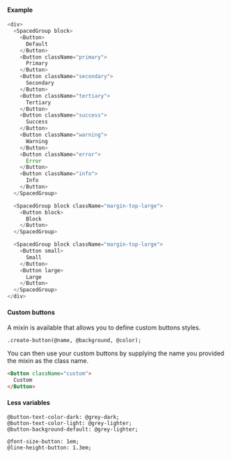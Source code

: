 #### Example

```js
<div>
  <SpacedGroup block>
    <Button>
      Default
    </Button>
    <Button className="primary">
      Primary
    </Button>
    <Button className="secondary">
      Secondary
    </Button>
    <Button className="tertiary">
      Tertiary
    </Button>
    <Button className="success">
      Success
    </Button>
    <Button className="warning">
      Warning
    </Button>
    <Button className="error">
      Error
    </Button>
    <Button className="info">
      Info
    </Button>
  </SpacedGroup>

  <SpacedGroup block className="margin-top-large">
    <Button block>
      Block
    </Button>
  </SpacedGroup>

  <SpacedGroup block className="margin-top-large">
    <Button small>
      Small
    </Button>
    <Button large>
      Large
    </Button>
  </SpacedGroup>
</div>
```

#### Custom buttons

A mixin is available that allows you to define custom buttons styles.

```less
.create-button(@name, @background, @color);
```

You can then use your custom buttons by supplying the name you provided the mixin as the class name.

```html
<Button className="custom">
  Custom
</Button>
```

#### Less variables

```less
@button-text-color-dark: @grey-dark;
@button-text-color-light: @grey-lighter;
@button-background-default: @grey-lighter;

@font-size-button: 1em;
@line-height-button: 1.3em;
```
